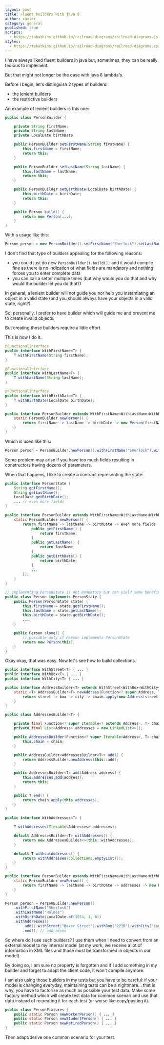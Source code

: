 ```yaml
---
layout: post
title: Fluent builders with java 8
author: xavier
category: general
published: true
scripts:
  - https://tabatkins.github.io/railroad-diagrams/railroad-diagrams.js
styles:
  - https://tabatkins.github.io/railroad-diagrams/railroad-diagrams.css 
---
```

I have always liked fluent builders in java but, sometimes, they can be really tedious to implement.
 
But that might not longer be the case with java 8 lambda's.
 
Before I begin, let's distinguish 2 types of builders:
* the lenient builders
* the restrictive builders
 
An example of lenient builders is this one:

```java 
public class PersonBuilder {

    private String firstName;
    private String lastName;
    private LocalDate birthDate;

    public PersonBuilder setFirstName(String firstName) {
        this.firstName = firstName;
        return this;
    }

    public PersonBuilder setLastName(String lastName) {
        this.lastName = lastName;
        return this;
    }

    public PersonBuilder setBirthDate(LocalDate birthDate) {
        this.birthDate = birthDate;
        return this;
    }

    public Person build() {
        return new Person(...);
    }
}
```

With a usage like this:

```java 
Person person = new PersonBuilder().setFirstName("Sherlock").setLastName("Holmes").build();
```

<script>
ComplexDiagram(
   ZeroOrMore(
    Choice(0,
      NonTerminal('setFirstName'),
      NonTerminal('setLastName'),
      NonTerminal('setBirthDate')
    )
  ),
  NonTerminal('build')
).addTo();
</script> 
 
I don't find that type of builders appealing for the following reasons: 

* you could just do new `PersonBuilder().build();` and it would compile fine as there is no indication of what fields are mandatory and nothing forces you to enter complete data
* you can call a setter multiple times (but why would you do that and why would the builder let you do that?)

In general, a lenient builder will not guide you nor help you instantiating an object in a valid state (and you should always have your objects in a valid state, right?).
 
So, personally, I prefer to have builder which will guide me and prevent me to create invalid objects.

But creating those builders require a little effort.

This is how I do it.

```java 
@FunctionalInterface
public interface WithFirstName<T> {
    T withFirstName(String firstName);
}

@FunctionalInterface
public interface WithLastName<T> {
    T withLastName(String lastName);
}

@FunctionalInterface
public interface WithBirthDate<T> {
    T withBirthDate(LocalDate birthDate);
}

public interface PersonBuilder extends WithFirstName<WithLastName<WithBirthDate<Person>>> {
    static PersonBuilder newPerson() {
        return firstName -> lastName -> birthDate -> new Person(firstName, lastName, birthDate);
    }
}
```

Which is used like this:

```java
Person person = PersonBuilder.newPerson().withFirstName("Sherlock").withLastName("Holmes").withBirthDate(LocalDate.of(1854, 1, 6));
```

<script>
ComplexDiagram(
  NonTerminal('withFirstName'),
  NonTerminal('withLastName'),
  NonTerminal('withBirthDate')
).addTo();
</script> 
 
Some problem may arise if you have too much fields resulting in constructors having dozens of parameters.
 
When that happens, I like to create a contract representing the state:

```java
public interface PersonState {
    String getFirstName();
    String getLastName();
    LocalDate getBirthDate();
    ... // even more fields
}

public interface PersonBuilder extends WithFirstName<WithLastName<WithBirthDate<WithEvenMoreFields<Person>>>> {
    static PersonBuilder newPerson() {
        return firstName -> lastName -> birthDate -> even more fields -> new Person(new PersonState() {
            public getFirstName() {
                return firstName:
            }
            public getLastName() {
                return lastName;
            }
            public getBirthDate() {
                return birthDate;
            }
            ...
        });
    }
}

// implementing PersonState is not mandatory but can yield some benefit
public class Person implements PersonState {
    public Person(PersonState state) {
        this.firstName = state.getFirstName();
        this.lastName = state.getLastName();
        this.birthDate = state.getBirthDate();
        ...
    }

    public Person clone() {
        // possible only if Person implements PersonState
        return new Person(this);
    }
}
```

Okay okay, that was easy. Now let's see how to build collections.

```java
public interface WithStreet<T> { ... }
public interface WithBox<T> { ... }
public interface WithCity<T> { ... }

public interface AddressBuilder<T> extends WithStreet<WithBox<WithCity<T>>> {
    static <T> AddressBuilder<T> newAddress(Function<? super Address, T> chain) {
        return street -> box -> city -> chain.apply(new Address(street, box, city));
    }
}

public class AddressesBuilder<T> {

    private final Function<? super Iterable<? extends Address>, T> chain;
    private final List<Address> addresses = new LinkedList<>();

    public AddressesBuilder(Function<? super Iterable<Address>, T> chain) {
        this.chain = chain;
    }

    public AddressBuilder<AddressesBuilder<T>> add() {
        return AddressBuilder.newAddress(this::add);
    }

    public AddressesBuilder<T> add(Address address) {
        this.addresses.add(address);
        return this;
    }

    public T end() {
        return chain.apply(this.addresses);
    }
}

public interface WithAddresses<T> {

    T withAddresses(Iterable<Addresses> addresses);

    default AddressesBuilder<T> withAddresses() {
        return new AddressesBuilder<>(this::withAddresses);
    }

    default T withoutAddresses() {
        return withAddresses(Collections.emptyList());
    }
}

public interface PersonBuilder extends WithFirstName<WithLastName<WithBirthDate<WithAddresses<Person>>>> {
    static PersonBuilder newPerson() {
        return firstName -> lastName -> birthDate -> addresses -> new Person(firstName, lastName, birthDate, addresses);
    }
}

Person person = PersonBuilder.newPerson()
    .withFirstName("Sherlock")
    .withLastName("Holmes")
    .withBirthDate(LocalDate.of(1854, 1, 6))
    .withAddresses()
        .add().withStreet("Baker Street").withBox("221B").withCity("London")
        .end(); // addresses
```

<script>
ComplexDiagram(
  Stack(
    NonTerminal('withFirstName(firstName)'),
    NonTerminal('withLastName(lastName)'),
    NonTerminal('withBirthDate(birthDate)'),
    Choice(0,
      NonTerminal('withoutAddresses()'),
      NonTerminal('withAddresses(addresses)'),
      Sequence(
        NonTerminal('withAddresses()'),
        ZeroOrMore(
          NonTerminal('add(address)'),
          Sequence(
            NonTerminal('add()'),
            Stack(
              NonTerminal('withStreet(street)'),
              NonTerminal('withBox(box)'),
              NonTerminal('withCity(city)')
            )
          )
        ),
        NonTerminal('end()')
      )
    )
  )
).addTo();
</script> 
 
So where do I use such builders? I use them when I need to convert from an external model to my internal model (at my work, we receive a lot of information in XML files and those must be transformed in objects in our model).
 
By doing so, I am sure no property is forgotten and if I add something in my builder and forget to adapt the client code, it won't compile anymore.
 
I am also using those builders in my tests but you have to be careful: if your model is changing everyday, maintaining tests can be a nightmare... that is why, you have to factorize as much as possible your test data. Make some factory method which will create test data for common scenari and use that data instead of recreating it for each test (or worse like copy/pasting it).

```java 
public class PersonFixtures {
    public static Person newWorkerPerson() { ... }
    public static Person newStudentPerson() { ... }
    public static Person newRetiredPerson() { ... }
}
```
 
Then adapt/derive one common scenario for your test.